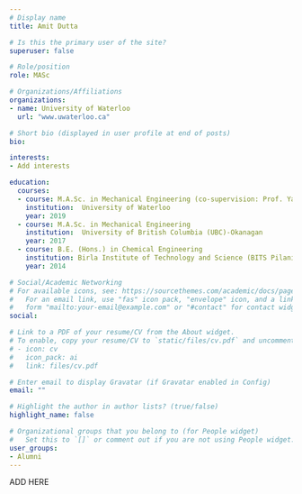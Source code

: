 ```yaml
---
# Display name
title: Amit Dutta

# Is this the primary user of the site?
superuser: false

# Role/position
role: MASc

# Organizations/Affiliations
organizations:
- name: University of Waterloo
  url: "www.uwaterloo.ca"

# Short bio (displayed in user profile at end of posts)
bio:

interests:
- Add interests

education:
  courses:
  - course: M.A.Sc. in Mechanical Engineering (co-supervision: Prof. Yarusevych)
    institution:  University of Waterloo
    year: 2019
  - course: M.A.Sc. in Mechanical Engineering
    institution:  University of British Columbia (UBC)-Okanagan
    year: 2017
  - course: B.E. (Hons.) in Chemical Engineering
    institution: Birla Institute of Technology and Science (BITS Pilani)
    year: 2014

# Social/Academic Networking
# For available icons, see: https://sourcethemes.com/academic/docs/page-builder/#icons
#   For an email link, use "fas" icon pack, "envelope" icon, and a link in the
#   form "mailto:your-email@example.com" or "#contact" for contact widget.
social:

# Link to a PDF of your resume/CV from the About widget.
# To enable, copy your resume/CV to `static/files/cv.pdf` and uncomment the lines below.
# - icon: cv
#   icon_pack: ai
#   link: files/cv.pdf

# Enter email to display Gravatar (if Gravatar enabled in Config)
email: ""

# Highlight the author in author lists? (true/false)
highlight_name: false

# Organizational groups that you belong to (for People widget)
#   Set this to `[]` or comment out if you are not using People widget.
user_groups:
- Alumni
---
```


ADD HERE
